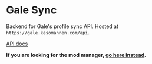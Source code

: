 # Gale Sync

Backend for Gale's profile sync API. Hosted at `https://gale.kesomannen.com/api`.

[API docs](./docs/api.md)

**If you are looking for the mod manager, [go here instead](https://github.com/Kesomannen/Gale).**
